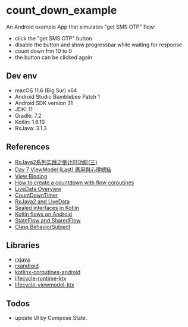 # count_down_example

An Android example App that simulates "get SMS OTP" flow:
 - click the "get SMS OTP" button
 - disable the button and show progressbar while waiting for response
 - count down frm 10 to 0
 - the button can be clicked again

## Dev env

 - macOS 11.6 (Big Sur) x64
 - Android Studio Bumblebee Patch 1
 - Android SDK version 31
 - JDK: 11
 - Gradle: 7.2
 - Kotlin: 1.6.10
 - RxJava: 3.1.3

 ## References

 - [RxJava2系列实践之倒计时功能(三)](https://www.jianshu.com/p/44c6503c2f11)
 - [Day 7 ViewModel (Last) 應用與心得總結](https://ithelp.ithome.com.tw/articles/10218512)
 - [View Binding](https://developer.android.com/topic/libraries/view-binding)
 - [How to create a countdown with flow coroutines](https://stackoverflow.com/a/70019091)
 - [LiveData Overview](https://developer.android.com/topic/libraries/architecture/livedata)
 - [CountDownTimer](https://developer.android.com/reference/android/os/CountDownTimer)
 - [RxJava2 and LiveData](https://ithelp.ithome.com.tw/articles/10197420)
 - [Sealed interfaces in Kotlin](https://jorgecastillo.dev/sealed-interfaces-kotlin)
 - [Kotlin flows on Android](https://developer.android.com/kotlin/flow)
 - [StateFlow and SharedFlow](https://developer.android.com/kotlin/flow/stateflow-and-sharedflow)
 - [Class BehaviorSubject<T>](http://reactivex.io/RxJava/3.x/javadoc/io/reactivex/rxjava3/subjects/BehaviorSubject.html)

 ## Libraries

 - [rxjava](https://github.com/ReactiveX/RxJava)
 - [rxandroid](https://github.com/ReactiveX/RxAndroid)
 - [kotlinx-coroutines-android](https://developer.android.com/kotlin/coroutines)
 - [lifecycle-runtime-ktx](https://developer.android.com/jetpack/androidx/releases/lifecycle)
 - [lifecycle-viewmodel-ktx](https://developer.android.com/jetpack/androidx/releases/lifecycle)


 ## Todos

 - update UI by Compose State.
